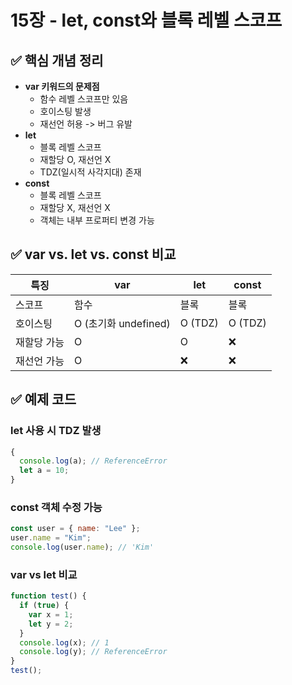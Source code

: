 # 15장 - let, const와 블록 레벨 스코프

## ✅ 핵심 개념 정리

- **var 키워드의 문제점**
  - 함수 레벨 스코프만 있음
  - 호이스팅 발생
  - 재선언 허용 -> 버그 유발
- **let**
  - 블록 레벨 스코프
  - 재할당 O, 재선언 X
  - TDZ(일시적 사각지대) 존재
- **const**
  - 블록 레벨 스코프
  - 재할당 X, 재선언 X
  - 객체는 내부 프로퍼티 변경 가능

## ✅ var vs. let vs. const 비교

| 특징        | var                  | let     | const   |
| ----------- | -------------------- | ------- | ------- |
| 스코프      | 함수                 | 블록    | 블록    |
| 호이스팅    | O (초기화 undefined) | O (TDZ) | O (TDZ) |
| 재할당 가능 | O                    | O       | ❌      |
| 재선언 가능 | O                    | ❌      | ❌      |

## ✅ 예제 코드

### let 사용 시 TDZ 발생

```javascript
{
  console.log(a); // ReferenceError
  let a = 10;
}
```

### const 객체 수정 가능

```javascript
const user = { name: "Lee" };
user.name = "Kim";
console.log(user.name); // 'Kim'
```

### var vs let 비교

```javascript
function test() {
  if (true) {
    var x = 1;
    let y = 2;
  }
  console.log(x); // 1
  console.log(y); // ReferenceError
}
test();
```
